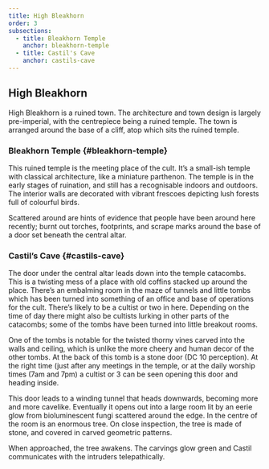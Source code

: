 ```yaml
---
title: High Bleakhorn
order: 3
subsections:
  - title: Bleakhorn Temple
    anchor: bleakhorn-temple
  - title: Castil's Cave
    anchor: castils-cave
---
```


## High Bleakhorn

High Bleakhorn is a ruined town. The architecture and town design is largely
pre-imperial, with the centrepiece being a ruined temple. The town is arranged
around the base of a cliff, atop which sits the ruined temple.

### Bleakhorn Temple {#bleakhorn-temple}

This ruined temple is the meeting place of the cult. It’s a small-ish temple
with classical architecture, like a miniature parthenon. The temple is in the
early stages of ruination, and still has a recognisable indoors and outdoors.
The interior walls are decorated with vibrant frescoes depicting lush forests
full of colourful birds.

Scattered around are hints of evidence that people have been around here
recently; burnt out torches, footprints, and scrape marks around the base of a
door set beneath the central altar.

### Castil’s Cave {#castils-cave}

The door under the central altar leads down into the temple catacombs. This is
a twisting mess of a place with old coffins stacked up around the place. There’s
an embalming room in the maze of tunnels and little tombs which has been turned
into something of an office and base of operations for the cult. There’s likely
to be a cultist or two in here. Depending on the time of day there might also be
cultists lurking in other parts of the catacombs; some of the tombs have been
turned into little breakout rooms.

One of the tombs is notable for the twisted thorny vines carved into the walls
and ceiling, which is unlike the more cheery and human decor of the other tombs.
At the back of this tomb is a stone door (DC 10 perception). At the right time
(just after any meetings in the temple, or at the daily worship times (7am and
7pm) a cultist or 3 can be seen opening this door and heading inside.

This door leads to a winding tunnel that heads downwards, becoming more and more
cavelike. Eventually it opens out into a large room lit by an eerie glow from
bioluminescent fungi scattered around the edge. In the centre of the room is
an enormous tree. On close inspection, the tree is made of stone, and covered
in carved geometric patterns.

When approached, the tree awakens. The carvings glow green and Castil
communicates with the intruders telepathically.
